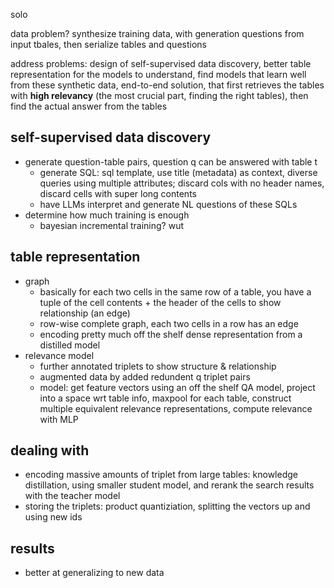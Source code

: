 solo

data problem?
synthesize training data, with generation questions from input tbales, then serialize tables and questions

address problems: design of self-supervised data discovery, better table representation for the models to understand, find models that learn well from these synthetic data, end-to-end solution, that first retrieves the tables with **high relevancy** (the most crucial part, finding the right tables), then find the actual answer from the tables


## self-supervised data discovery
- generate question-table pairs, question q can be answered with table t
	- generate SQL: sql template, use title (metadata) as context, diverse queries using multiple attributes; discard cols with no header names, discard cells with super long contents
	- have LLMs interpret and generate NL questions of these SQLs
- determine how much training is enough
	- bayesian incremental training? wut

## table representation
- graph
	- basically for each two cells in the same row of a table, you have a tuple of the cell contents + the header of the cells to show relationship (an edge)
	- row-wise complete graph, each two cells in a row has an edge
	- encoding pretty much off the shelf dense representation from a distilled model
- relevance model
	- further annotated triplets to show structure & relationship
	- augmented data by added redundent q triplet pairs
	- model: get feature vectors using an off the shelf QA model, project into a space wrt table info, maxpool for each table, construct multiple equivalent relevance representations, compute relevance with MLP

## dealing with 
- encoding massive amounts of triplet from large tables: knowledge distillation, using smaller student model, and rerank the search results with the teacher model
- storing the triplets: product quantiziation, splitting the vectors up and using new ids

## results
- better at generalizing to new data